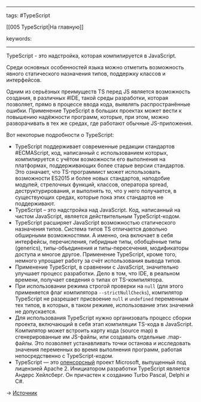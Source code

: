 ____

tags: #TypeScript 

[[005 TypeScript|На главную]]

keywords:

_____

TypeScript - это надстройка, которая компилируется в JavaScript. 

Среди основных особенностей языка можно отметить возможность явного статического назначения типов, поддержку классов и интерфейсов. 

Одним из серьёзных преимуществ TS перед JS является возможность создания, в различных #IDE, такой среды разработки, которая позволяет, прямо в процессе ввода кода, выявлять распространённые ошибки. Применение TypeScript в больших проектах может вести к повышению надёжности программ, которые, при этом, можно разворачивать в тех же средах, где работают обычные JS-приложения.  
  
Вот некоторые подробности о TypeScript:  

- TypeScript поддерживает современные редакции стандартов #ECMAScript, код, написанный с использованием которых, компилируется с учётом возможности его выполнения на платформах, поддерживающих более старые версии стандартов. Это означает, что TS-программист может использовать возможности ES2015 и более новых стандартов, наподобие модулей, стрелочных функций, классов, оператора spread, деструктурирования, и выполнять то, что у него получается, в существующих средах, которые пока этих стандартов не поддерживают.
- TypeScript – это надстройка над JavaScript. Код, написанный на чистом JavaScript, является действительным TypeScript-кодом.
- TypeScript расширяет JavaScript возможностью статического назначения типов. Система типов TS отличается довольно обширными возможностями. А именно, она включает в себя интерфейсы, перечисления, гибридные типы, обобщённые типы (generics), типы-объединения и типы-пересечения, модификаторы доступа и многое другое. Применение TypeScript, кроме того, немного упрощает работу за счёт использования вывода типов.
- Применение TypeScript, в сравнении с JavaScript, значительно улучшает процесс разработки. Дело в том, что IDE, в реальном времени, получает сведения о типах от TS-компилятора.
- При использовании режима строгой проверки на `null` (для этого применяется флаг компилятора `--strictNullChecks`), компилятор TypeScript не разрешает присвоение `null` и `undefined` переменным тех типов, в которых, в таком режиме, использование этих значений не допускается.
- Для использования TypeScript нужно организовать процесс сборки проекта, включающий в себя этап компиляции TS-кода в JavaScript. Компилятор может встроить карту кода (source map) в сгенерированные им JS-файлы, или создавать отдельные .map-файлы. Это позволяет устанавливать точки останова и исследовать значения переменных во время выполнения программ, работая непосредственно с TypeScript-кодом.
- TypeScript — это [опенсорсный](https://github.com/Microsoft/TypeScript) проект Microsoft, выпущенный под лицензией Apache 2. Инициатором разработки TypeScript является Андерс Хейлсберг. Он причастен к созданию Turbo Pascal, Delphi и C#.

  
→ [Источник](https://stackoverflow.com/questions/12694530/what-is-typescript-and-why-would-i-use-it-in-place-of-javascript)